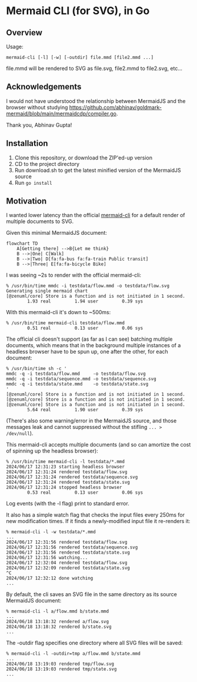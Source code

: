 # Mermaid CLI (for SVG), in Go

## Overview

Usage:

```
mermaid-cli [-l] [-w] [-outdir] file.mmd [file2.mmd ...]
```

file.mmd will be rendered to SVG as file.svg, file2.mmd to file2.svg, etc...

## Acknowledgements

I would not have understood the relationship between MermaidJS and the browser without studying <https://github.com/abhinav/goldmark-mermaid/blob/main/mermaidcdp/compiler.go>.

Thank you, Abhinav Gupta!

## Installation

1. Clone this repository, or download the ZIP'ed-up version
2. CD to the project directory
3. Run download.sh to get the latest minified version of the MermaidJS source
4. Run `go install`

## Motivation

I wanted lower latency than the official [mermaid-cli](https://github.com/mermaid-js/mermaid-cli) for a default render of multiple documents to SVG.

Given this minimal MermaidJS document:

```mermaid
flowchart TD
    A[Getting there] -->B{Let me think}
    B -->|One| C[Walk]
    B -->|Two| D[fa:fa-bus fa:fa-train Public transit]
    B -->|Three| E[fa:fa-bicycle Bike]
```

I was seeing ~2s to render with the official mermaid-cli:

```none
% /usr/bin/time mmdc -i testdata/flow.mmd -o testdata/flow.svg
Generating single mermaid chart
[@zenuml/core] Store is a function and is not initiated in 1 second.
        1.93 real         1.94 user         0.39 sys
```

With this mermaid-cli it's down to ~500ms:

```none
% /usr/bin/time mermaid-cli testdata/flow.mmd
        0.51 real         0.13 user         0.06 sys
```

The official cli doesn't support (as far as I can see) batching multiple documents, which means that in the background multiple instances of a headless browser have to be spun up, one after the other, for each document:

```none
% /usr/bin/time sh -c '
mmdc -q -i testdata/flow.mmd     -o testdata/flow.svg
mmdc -q -i testdata/sequence.mmd -o testdata/sequence.svg
mmdc -q -i testdata/state.mmd    -o testdata/state.svg
'
[@zenuml/core] Store is a function and is not initiated in 1 second.
[@zenuml/core] Store is a function and is not initiated in 1 second.
[@zenuml/core] Store is a function and is not initiated in 1 second.
        5.64 real         1.90 user         0.39 sys
```

(There's also some warning/error in the MermaidJS source, and those messages leak and cannot suppressed without the stifling `... > /dev/null`).

This mermaid-cli accepts multiple documents (and so can amortize the cost of spinning up the headless browser):

```none
% /usr/bin/time mermaid-cli -l testdata/*.mmd
2024/06/17 12:31:23 starting headless browser
2024/06/17 12:31:24 rendered testdata/flow.svg
2024/06/17 12:31:24 rendered testdata/sequence.svg
2024/06/17 12:31:24 rendered testdata/state.svg
2024/06/17 12:31:24 stopped headless browser
        0.53 real         0.13 user         0.06 sys
```

Log events (with the -l flag) print to standard error.

It also has a simple watch flag that checks the input files every 250ms for new modification times.  If it finds a newly-modified input file it re-renders it:

```none
% mermaid-cli -l -w testdata/*.mmd
...
2024/06/17 12:31:56 rendered testdata/flow.svg
2024/06/17 12:31:56 rendered testdata/sequence.svg
2024/06/17 12:31:56 rendered testdata/state.svg
2024/06/17 12:31:56 watching...
2024/06/17 12:32:04 rendered testdata/flow.svg
2024/06/17 12:32:09 rendered testdata/state.svg
^C
2024/06/17 12:32:12 done watching
...
```

By default, the cli saves an SVG file in the same directory as its source MermaidJS document:

```none
% mermaid-cli -l a/flow.mmd b/state.mmd
...
2024/06/18 13:18:32 rendered a/flow.svg
2024/06/18 13:18:32 rendered b/state.svg
...
```

The -outdir flag specifies one directory where all SVG files will be saved:

```none
% mermaid-cli -l -outdir=tmp a/flow.mmd b/state.mmd
...
2024/06/18 13:19:03 rendered tmp/flow.svg
2024/06/18 13:19:03 rendered tmp/state.svg
...
```
